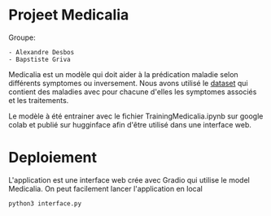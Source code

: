 # Projeet Medicalia

Groupe:

    - Alexandre Desbos
    - Bapstiste Griva

Medicalia est un modèle qui doit aider à la prédication maladie selon différents symptomes ou inversement. Nous avons utilisé le [dataset](https://huggingface.co/datasets/QuyenAnhDE/Diseases_Symptoms) qui contient des maladies avec pour chacune d'elles les symptomes associés et les traitements.

Le modèle à été entrainer avec le fichier TrainingMedicalia.ipynb sur google colab et publié sur hugginface afin d'être utilisé dans une interface web.


# Deploiement

L'application est une interface web crée avec Gradio qui utilise le model Medicalia. On peut facilement lancer l'application en local
```
python3 interface.py
```